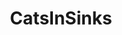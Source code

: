 ---
title: CatsInSinks
crosslinks:
- SupermodelCats
- cats
- catswithmustaches
- supermodelcats
- catsareliquid
- aww
- keming
- CatGifs
- sinks
- xkcd
- funny
- Serendipity
---